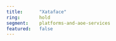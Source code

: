 ```yaml
---
title:      "Xataface"
ring:       hold
segment:    platforms-and-aoe-services
featured:   false
---
```

